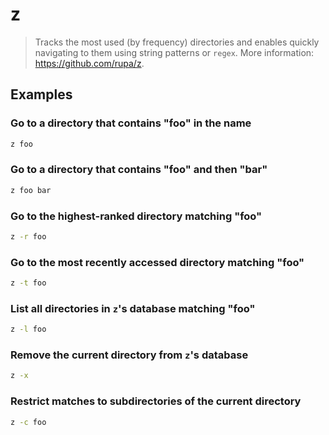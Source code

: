 # z

> Tracks the most used (by frequency) directories and enables quickly navigating to them using string patterns or `regex`. More information: <https://github.com/rupa/z>.

## Examples

### Go to a directory that contains "foo" in the name

```bash
z foo
```

### Go to a directory that contains "foo" and then "bar"

```bash
z foo bar
```

### Go to the highest-ranked directory matching "foo"

```bash
z -r foo
```

### Go to the most recently accessed directory matching "foo"

```bash
z -t foo
```

### List all directories in `z`'s database matching "foo"

```bash
z -l foo
```

### Remove the current directory from `z`'s database

```bash
z -x
```

### Restrict matches to subdirectories of the current directory

```bash
z -c foo
```
